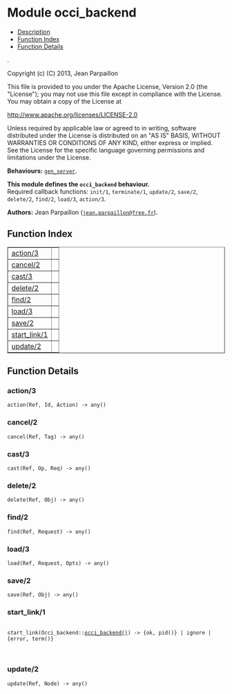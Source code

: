 

# Module occi_backend #
* [Description](#description)
* [Function Index](#index)
* [Function Details](#functions)

.

Copyright (c) (C) 2013, Jean Parpaillon

This file is provided to you under the Apache License,
Version 2.0 (the "License"); you may not use this file
except in compliance with the License.  You may obtain
a copy of the License at

http://www.apache.org/licenses/LICENSE-2.0

Unless required by applicable law or agreed to in writing,
software distributed under the License is distributed on an
"AS IS" BASIS, WITHOUT WARRANTIES OR CONDITIONS OF ANY
KIND, either express or implied.  See the License for the
specific language governing permissions and limitations
under the License.

__Behaviours:__ [`gen_server`](gen_server.md).

__This module defines the `occi_backend` behaviour.__<br /> Required callback functions: `init/1`, `terminate/1`, `update/2`, `save/2`, `delete/2`, `find/2`, `load/3`, `action/3`.

__Authors:__ Jean Parpaillon ([`jean.parpaillon@free.fr`](mailto:jean.parpaillon@free.fr)).

<a name="index"></a>

## Function Index ##


<table width="100%" border="1" cellspacing="0" cellpadding="2" summary="function index"><tr><td valign="top"><a href="#action-3">action/3</a></td><td></td></tr><tr><td valign="top"><a href="#cancel-2">cancel/2</a></td><td></td></tr><tr><td valign="top"><a href="#cast-3">cast/3</a></td><td></td></tr><tr><td valign="top"><a href="#delete-2">delete/2</a></td><td></td></tr><tr><td valign="top"><a href="#find-2">find/2</a></td><td></td></tr><tr><td valign="top"><a href="#load-3">load/3</a></td><td></td></tr><tr><td valign="top"><a href="#save-2">save/2</a></td><td></td></tr><tr><td valign="top"><a href="#start_link-1">start_link/1</a></td><td></td></tr><tr><td valign="top"><a href="#update-2">update/2</a></td><td></td></tr></table>


<a name="functions"></a>

## Function Details ##

<a name="action-3"></a>

### action/3 ###

`action(Ref, Id, Action) -> any()`

<a name="cancel-2"></a>

### cancel/2 ###

`cancel(Ref, Tag) -> any()`

<a name="cast-3"></a>

### cast/3 ###

`cast(Ref, Op, Req) -> any()`

<a name="delete-2"></a>

### delete/2 ###

`delete(Ref, Obj) -> any()`

<a name="find-2"></a>

### find/2 ###

`find(Ref, Request) -> any()`

<a name="load-3"></a>

### load/3 ###

`load(Ref, Request, Opts) -> any()`

<a name="save-2"></a>

### save/2 ###

`save(Ref, Obj) -> any()`

<a name="start_link-1"></a>

### start_link/1 ###

<pre><code>
start_link(Occi_backend::<a href="#type-occi_backend">occi_backend()</a>) -&gt; {ok, pid()} | ignore | {error, term()}
</code></pre>
<br />

<a name="update-2"></a>

### update/2 ###

`update(Ref, Node) -> any()`

